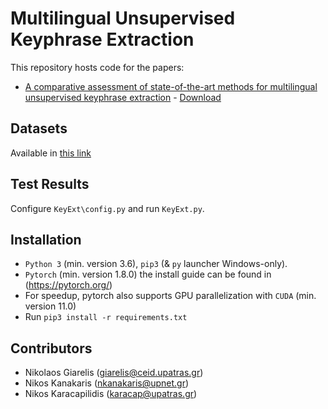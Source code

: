 # Multilingual Unsupervised Keyphrase Extraction

This repository hosts code for the papers:
* [A comparative assessment of state-of-the-art methods for multilingual unsupervised keyphrase extraction](https://link.springer.com/chapter/10.1007/978-3-030-79150-6_50) - [Download](https://github.com/NC0DER/KeyphraseExtraction/releases/tag/KeyphraseExtractionv1.0)

## Datasets
Available in [this link](https://github.com/NC0DER/KeyphraseExtraction/tree/main/Datasets)

## Test Results
Configure `KeyExt\config.py` and run `KeyExt.py`.

## Installation
* `Python 3` (min. version 3.6), `pip3` (& `py` launcher Windows-only).
* `Pytorch` (min. version 1.8.0) the install guide can be found in (https://pytorch.org/)
* For speedup, pytorch also supports GPU parallelization with `CUDA` (min. version 11.0)
* Run `pip3 install -r requirements.txt`

## Contributors
* Nikolaos Giarelis (giarelis@ceid.upatras.gr)
* Nikos Kanakaris (nkanakaris@upnet.gr)
* Nikos Karacapilidis (karacap@upatras.gr)
